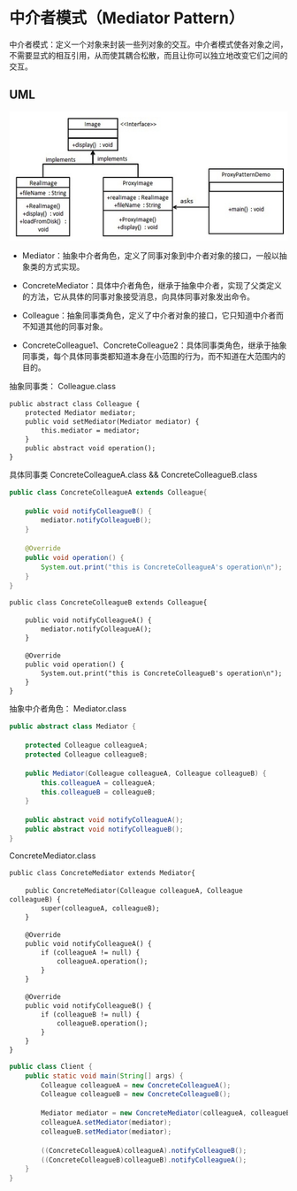 # 中介者模式（Mediator Pattern）

中介者模式：定义一个对象来封装一些列对象的交互。中介者模式使各对象之间，不需要显式的相互引用，从而使其耦合松散，而且让你可以独立地改变它们之间的交互。

## UML
![image-20191021152802405](assets/image-20191021152802405.png)



- Mediator：抽象中介者角色，定义了同事对象到中介者对象的接口，一般以抽象类的方式实现。

- ConcreteMediator：具体中介者角色，继承于抽象中介者，实现了父类定义的方法，它从具体的同事对象接受消息，向具体同事对象发出命令。

- Colleague：抽象同事类角色，定义了中介者对象的接口，它只知道中介者而不知道其他的同事对象。

- ConcreteColleague1、ConcreteColleague2：具体同事类角色，继承于抽象同事类，每个具体同事类都知道本身在小范围的行为，而不知道在大范围内的目的。

抽象同事类： 
Colleague.class

```
public abstract class Colleague {
    protected Mediator mediator;
    public void setMediator(Mediator mediator) {
        this.mediator = mediator;
    }
    public abstract void operation();
}
```



具体同事类 
ConcreteColleagueA.class && ConcreteColleagueB.class

```java
public class ConcreteColleagueA extends Colleague{

    public void notifyColleagueB() {
        mediator.notifyColleagueB();
    }

    @Override
    public void operation() {
        System.out.print("this is ConcreteColleagueA's operation\n");
    }
}
```

```
public class ConcreteColleagueB extends Colleague{

    public void notifyColleagueA() {
        mediator.notifyColleagueA();
    }

    @Override
    public void operation() {
        System.out.print("this is ConcreteColleagueB's operation\n");
    }
}

```

抽象中介者角色： 
Mediator.class

```java
public abstract class Mediator {

    protected Colleague colleagueA;
    protected Colleague colleagueB;

    public Mediator(Colleague colleagueA, Colleague colleagueB) {
        this.colleagueA = colleagueA;
        this.colleagueB = colleagueB;
    }

    public abstract void notifyColleagueA();
    public abstract void notifyColleagueB();
}
```

ConcreteMediator.class

```
public class ConcreteMediator extends Mediator{

    public ConcreteMediator(Colleague colleagueA, Colleague colleagueB) {
        super(colleagueA, colleagueB);
    }

    @Override
    public void notifyColleagueA() {
        if (colleagueA != null) {
            colleagueA.operation();
        }
    }

    @Override
    public void notifyColleagueB() {
        if (colleagueB != null) {
            colleagueB.operation();
        }
    }
}
```

```java
public class Client {
    public static void main(String[] args) {
        Colleague colleagueA = new ConcreteColleagueA();
        Colleague colleagueB = new ConcreteColleagueB();

        Mediator mediator = new ConcreteMediator(colleagueA, colleagueB);
        colleagueA.setMediator(mediator);
        colleagueB.setMediator(mediator);

        ((ConcreteColleagueA)colleagueA).notifyColleagueB();
        ((ConcreteColleagueB)colleagueB).notifyColleagueA();
    }
}
```